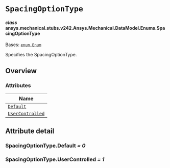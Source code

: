 # `SpacingOptionType`



#### *class* ansys.mechanical.stubs.v242.Ansys.Mechanical.DataModel.Enums.SpacingOptionType

Bases: [`enum.Enum`](https://docs.python.org/3/library/enum.html#enum.Enum)

Specifies the SpacingOptionType.

<!-- !! processed by numpydoc !! -->

<a id="overview"></a>

## Overview

### Attributes

| Name |
| ------------------------------------------------------- |
| [`Default`](#SpacingOptionType.Default) |
| [`UserControlled`](#SpacingOptionType.UserControlled) |

<a id="attribute-detail"></a>

## Attribute detail

<a id="SpacingOptionType.Default"></a>

### SpacingOptionType.Default *= 0*

<a id="SpacingOptionType.UserControlled"></a>

### SpacingOptionType.UserControlled *= 1*


